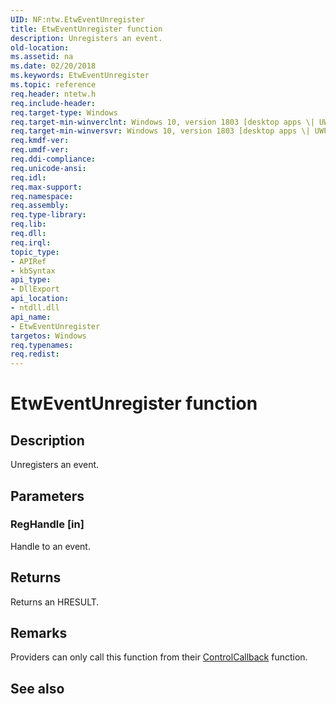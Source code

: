 ```yaml
---
UID: NF:ntw.EtwEventUnregister
title: EtwEventUnregister function
description: Unregisters an event.
old-location: 
ms.assetid: na
ms.date: 02/20/2018
ms.keywords: EtwEventUnregister
ms.topic: reference
req.header: ntetw.h
req.include-header: 
req.target-type: Windows
req.target-min-winverclnt: Windows 10, version 1803 [desktop apps \| UWP apps]
req.target-min-winversvr: Windows 10, version 1803 [desktop apps \| UWP apps]
req.kmdf-ver: 
req.umdf-ver: 
req.ddi-compliance: 
req.unicode-ansi: 
req.idl: 
req.max-support: 
req.namespace: 
req.assembly: 
req.type-library: 
req.lib: 
req.dll: 
req.irql: 
topic_type:
- APIRef
- kbSyntax
api_type:
- DllExport
api_location:
- ntdll.dll
api_name:
- EtwEventUnregister
targetos: Windows
req.typenames: 
req.redist: 
---
```


# EtwEventUnregister function

## Description

Unregisters an event.

## Parameters

### RegHandle [in]

Handle to an event.

## Returns

Returns an HRESULT.

## Remarks

Providers can only call this function from their [ControlCallback](/windows/desktop/ETW/controlcallback) function.

## See also

